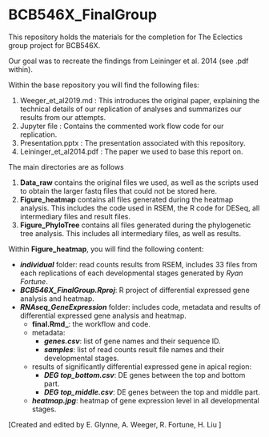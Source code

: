 # BCB546X_FinalGroup
This repository holds the materials for the completion for The Eclectics group project for BCB546X. 

Our goal was to recreate the findings from Leininger et al. 2014 (see .pdf within).

Within the base repository you will find the following files:
  1. Weeger_et_al2019.md : This introduces the original paper, explaining the technical details of our replication of analyses and summarizes our results from our attempts. 
  2. Jupyter file : Contains the commented work flow code for our replication. 
  3. Presentation.pptx : The presentation associated with this repository. 
  4. Leininger_et_al2014.pdf : The paper we used to base this report on. 
  
The main directories are as follows 
  1. **Data_raw** contains the original files we used, as well as the scripts used to obtain the larger fastq files that could not be stored here. 
  2. **Figure_heatmap** contains all files generated during the heatmap analysis. This includes the code used in RSEM, the R code for DESeq, all intermediary files and result files. 
  3. **Figure_PhyloTree** contains all files generated during the phylogenetic tree analysis. This includes all intermediary files, as well as results. 
  
 Within **Figure_heatmap**, you will find the following content:
   * **_individual_** folder: read counts results from RSEM, includes 33 files from each replications of each developmental stages generated by *Ryan Fortune*.
  * **_BCB546X_FinalGroup.Rproj_**: R project of differential expressed gene analysis and heatmap.
  * **_RNAseq_GeneExpression_** folder: includes code, metadata and results of differential expressed gene analysis and heatmap.
      * **final.Rmd_**: the workflow and code.
      * metadata:
          * **_genes.csv_**: list of gene names and their sequence ID.
          * **_samples_**: list of read counts result file names and their developmental stages.
      * results of significantly differential expressed gene in apical region:
          * **_DEG top_bottom.csv_**: DE genes between the top and bottom part.
          * **_DEG top_middle.csv_**: DE genes between the top and middle part.
      * **_heatmap.jpg_**: heatmap of gene expression level in all developmental stages.

  
[Created and edited by E. Glynne, A. Weeger, R. Fortune, H. Liu ]
